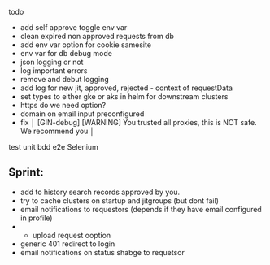 todo

- add self approve toggle env var
- clean expired non approved requests from db
- add env var option for cookie samesite
- env var for db debug mode
- json logging or not 
- log important errors
- remove and debut logging 
- add log for new jit, approved, rejected - context of requestData
- set types to either gke or aks in helm for downstream clusters
- https do we need option?
- domain on email input preconfigured
- fix │ [GIN-debug] [WARNING] You trusted all proxies, this is NOT safe. We recommend you │


test
  unit
  bdd
  e2e Selenium 

## Sprint:
- add to history search records approved by you.
- try to cache clusters on startup and jitgroups (but dont fail)
- email notifications to requestors (depends if they have email configured in profile)
- - upload request ooption
- generic 401 redirect to login
- email notifications on status shabge to requetsor

